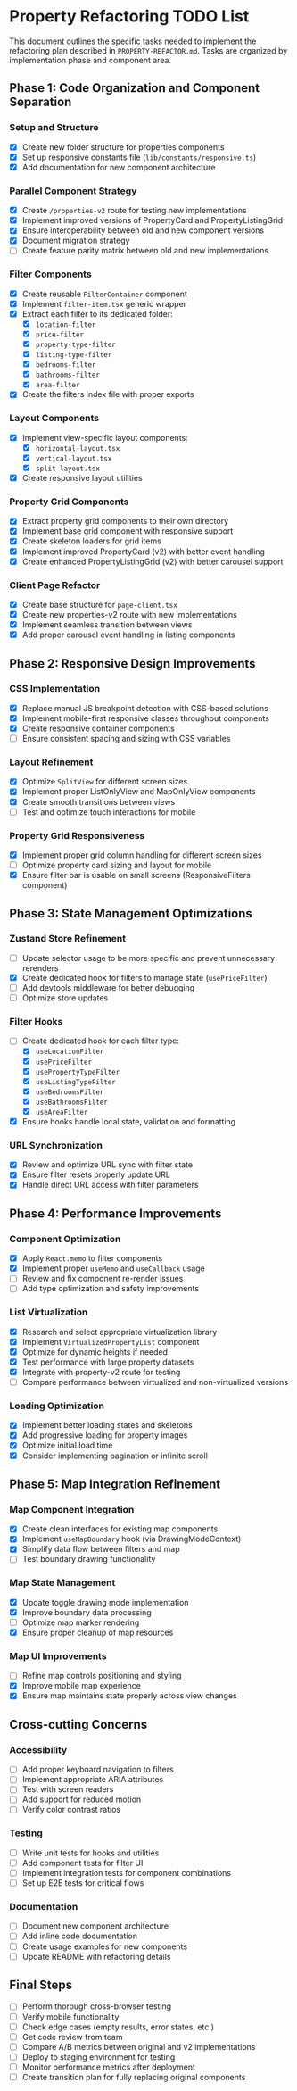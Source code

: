 # Property Refactoring TODO List

This document outlines the specific tasks needed to implement the refactoring plan described in `PROPERTY-REFACTOR.md`. Tasks are organized by implementation phase and component area.

## Phase 1: Code Organization and Component Separation

### Setup and Structure
- [x] Create new folder structure for properties components
- [x] Set up responsive constants file (`lib/constants/responsive.ts`)
- [x] Add documentation for new component architecture

### Parallel Component Strategy
- [x] Create `/properties-v2` route for testing new implementations
- [x] Implement improved versions of PropertyCard and PropertyListingGrid
- [x] Ensure interoperability between old and new component versions
- [x] Document migration strategy
- [ ] Create feature parity matrix between old and new implementations

### Filter Components
- [x] Create reusable `FilterContainer` component
- [x] Implement `filter-item.tsx` generic wrapper
- [x] Extract each filter to its dedicated folder:
  - [x] `location-filter`
  - [x] `price-filter`
  - [x] `property-type-filter`
  - [x] `listing-type-filter`
  - [x] `bedrooms-filter`
  - [x] `bathrooms-filter`
  - [x] `area-filter`
- [x] Create the filters index file with proper exports

### Layout Components
- [x] Implement view-specific layout components:
  - [x] `horizontal-layout.tsx`
  - [x] `vertical-layout.tsx`
  - [x] `split-layout.tsx`
- [x] Create responsive layout utilities

### Property Grid Components
- [x] Extract property grid components to their own directory
- [x] Implement base grid component with responsive support
- [x] Create skeleton loaders for grid items
- [x] Implement improved PropertyCard (v2) with better event handling
- [x] Create enhanced PropertyListingGrid (v2) with better carousel support

### Client Page Refactor
- [x] Create base structure for `page-client.tsx`
- [x] Create new properties-v2 route with new implementations
- [x] Implement seamless transition between views
- [x] Add proper carousel event handling in listing components

## Phase 2: Responsive Design Improvements

### CSS Implementation
- [x] Replace manual JS breakpoint detection with CSS-based solutions
- [x] Implement mobile-first responsive classes throughout components
- [x] Create responsive container components
- [ ] Ensure consistent spacing and sizing with CSS variables

### Layout Refinement
- [x] Optimize `SplitView` for different screen sizes
- [x] Implement proper ListOnlyView and MapOnlyView components
- [x] Create smooth transitions between views
- [ ] Test and optimize touch interactions for mobile

### Property Grid Responsiveness
- [x] Implement proper grid column handling for different screen sizes
- [ ] Optimize property card sizing and layout for mobile
- [x] Ensure filter bar is usable on small screens (ResponsiveFilters component)

## Phase 3: State Management Optimizations

### Zustand Store Refinement
- [ ] Update selector usage to be more specific and prevent unnecessary rerenders
- [x] Create dedicated hook for filters to manage state (`usePriceFilter`)
- [ ] Add devtools middleware for better debugging
- [ ] Optimize store updates

### Filter Hooks
- [ ] Create dedicated hook for each filter type:
  - [x] `useLocationFilter`
  - [x] `usePriceFilter`
  - [x] `usePropertyTypeFilter`
  - [x] `useListingTypeFilter`
  - [x] `useBedroomsFilter`
  - [x] `useBathroomsFilter`
  - [x] `useAreaFilter`
- [x] Ensure hooks handle local state, validation and formatting

### URL Synchronization
- [x] Review and optimize URL sync with filter state
- [x] Ensure filter resets properly update URL
- [x] Handle direct URL access with filter parameters

## Phase 4: Performance Improvements

### Component Optimization
- [x] Apply `React.memo` to filter components
- [x] Implement proper `useMemo` and `useCallback` usage
- [ ] Review and fix component re-render issues
- [ ] Add type optimization and safety improvements

### List Virtualization
- [x] Research and select appropriate virtualization library
- [x] Implement `VirtualizedPropertyList` component
- [x] Optimize for dynamic heights if needed
- [x] Test performance with large property datasets
- [x] Integrate with property-v2 route for testing
- [ ] Compare performance between virtualized and non-virtualized versions

### Loading Optimization
- [x] Implement better loading states and skeletons
- [x] Add progressive loading for property images
- [x] Optimize initial load time
- [x] Consider implementing pagination or infinite scroll

## Phase 5: Map Integration Refinement

### Map Component Integration
- [x] Create clean interfaces for existing map components
- [x] Implement `useMapBoundary` hook (via DrawingModeContext)
- [x] Simplify data flow between filters and map
- [ ] Test boundary drawing functionality

### Map State Management
- [x] Update toggle drawing mode implementation
- [x] Improve boundary data processing
- [ ] Optimize map marker rendering
- [x] Ensure proper cleanup of map resources

### Map UI Improvements
- [ ] Refine map controls positioning and styling
- [x] Improve mobile map experience
- [x] Ensure map maintains state properly across view changes

## Cross-cutting Concerns

### Accessibility
- [ ] Add proper keyboard navigation to filters
- [ ] Implement appropriate ARIA attributes
- [ ] Test with screen readers
- [ ] Add support for reduced motion
- [ ] Verify color contrast ratios

### Testing
- [ ] Write unit tests for hooks and utilities
- [ ] Add component tests for filter UI
- [ ] Implement integration tests for component combinations
- [ ] Set up E2E tests for critical flows

### Documentation
- [ ] Document new component architecture
- [ ] Add inline code documentation
- [ ] Create usage examples for new components
- [ ] Update README with refactoring details

## Final Steps

- [ ] Perform thorough cross-browser testing
- [ ] Verify mobile functionality
- [ ] Check edge cases (empty results, error states, etc.)
- [ ] Get code review from team
- [ ] Compare A/B metrics between original and v2 implementations
- [ ] Deploy to staging environment for testing
- [ ] Monitor performance metrics after deployment
- [ ] Create transition plan for fully replacing original components
